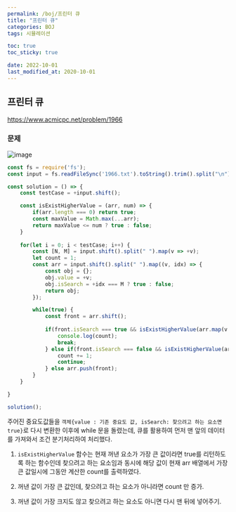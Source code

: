```yaml
---
permalink: /boj/프린터 큐
title: "프린터 큐"
categories: BOJ
tags: 시뮬레이션

toc: true
toc_sticky: true

date: 2022-10-01
last_modified_at: 2020-10-01
---
```


## 프린터 큐

https://www.acmicpc.net/problem/1966

### 문제

![image](https://user-images.githubusercontent.com/45479309/193600907-e9e89600-ee4a-424a-8078-6a55767778f9.png)

```javascript
const fs = require('fs');
const input = fs.readFileSync('1966.txt').toString().trim().split("\n");

const solution = () => {
    const testCase = +input.shift();

    const isExistHigherValue = (arr, num) => {
        if(arr.length === 0) return true;
        const maxValue = Math.max(...arr);
        return maxValue <= num ? true : false;
    }
    
    for(let i = 0; i < testCase; i++) {
        const [N, M] = input.shift().split(" ").map(v => +v);
        let count = 1;
        const arr = input.shift().split(" ").map((v, idx) => {
            const obj = {};
            obj.value = +v;
            obj.isSearch = +idx === M ? true : false;
            return obj;
        });

        while(true) {
            const front = arr.shift();
            
            if(front.isSearch === true && isExistHigherValue(arr.map(v => v.value), front.value)) {
                console.log(count);
                break;
            } else if(front.isSearch === false && isExistHigherValue(arr.map(v => v.value), front.value)) {
                count += 1;
                continue;
            } else arr.push(front);
        }
    }

}

solution();
```

주어진 중요도값들을 `객체{value : 기존 중요도 값, isSearch: 찾으려고 하는 요소면 true}`로 다시 변환한 이후에 while 문을 돌렸는데, 큐를 활용하여 먼저 맨 앞의 데이터를 가져와서 조건 분기처리하여 처리했다.

1. `isExistHigherValue` 함수는 현재 꺼낸 요소가 가장 큰 값이라면 true를 리턴하도록 하는 함수인데 찾으려고 하는 요소임과 동시에 해당 값이 현재 arr 배열에서 가장 큰 값일시에 그동안 계산한 count를 출력하였다.  

2. 꺼낸 값이 가장 큰 값인데, 찾으려고 하는 요소가 아니라면 count 만 증가.  

3. 꺼낸 값이 가장 크지도 않고 찾으려고 하는 요소도 아니면 다시 맨 뒤에 넣어주기.
